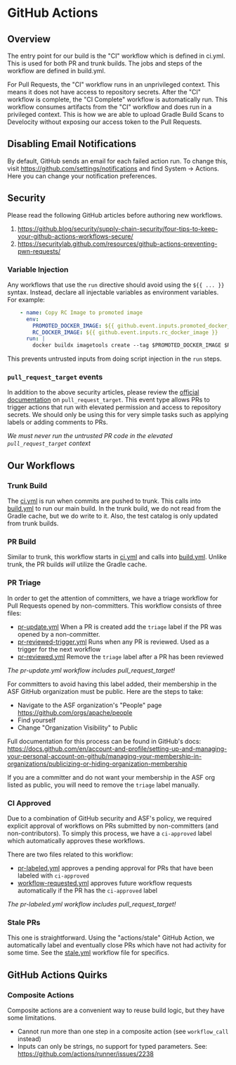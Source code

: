 # GitHub Actions

## Overview

The entry point for our build is the "CI" workflow which is defined in ci.yml.
This is used for both PR and trunk builds. The jobs and steps of the workflow
are defined in build.yml.

For Pull Requests, the "CI" workflow runs in an unprivileged context. This means
it does not have access to repository secrets. After the "CI" workflow is complete, 
the "CI Complete" workflow is automatically run. This workflow consumes artifacts
from the "CI" workflow and does run in a privileged context. This is how we are
able to upload Gradle Build Scans to Develocity without exposing our access
token to the Pull Requests.

## Disabling Email Notifications

By default, GitHub sends an email for each failed action run. To change this,
visit https://github.com/settings/notifications and find System -> Actions.
Here you can change your notification preferences.

## Security

Please read the following GitHub articles before authoring new workflows.

1) https://github.blog/security/supply-chain-security/four-tips-to-keep-your-github-actions-workflows-secure/
2) https://securitylab.github.com/resources/github-actions-preventing-pwn-requests/

### Variable Injection

Any workflows that use the `run` directive should avoid using the `${{ ... }}` syntax.
Instead, declare all injectable variables as environment variables. For example:

```yaml
    - name: Copy RC Image to promoted image
      env:
        PROMOTED_DOCKER_IMAGE: ${{ github.event.inputs.promoted_docker_image }}
        RC_DOCKER_IMAGE: ${{ github.event.inputs.rc_docker_image }}
      run: |
        docker buildx imagetools create --tag $PROMOTED_DOCKER_IMAGE $RC_DOCKER_IMAGE
```

This prevents untrusted inputs from doing script injection in the `run` steps.

### `pull_request_target` events

In addition to the above security articles, please review the [official documentation](https://docs.github.com/en/actions/writing-workflows/choosing-when-your-workflow-runs/events-that-trigger-workflows#pull_request_target)
on `pull_request_target`. This event type allows PRs to trigger actions that run
with elevated permission and access to repository secrets. We should only be 
using this for very simple tasks such as applying labels or adding comments to PRs.

_We must never run the untrusted PR code in the elevated `pull_request_target` context_

## Our Workflows

### Trunk Build

The [ci.yml](ci.yml) is run when commits are pushed to trunk. This calls into [build.yml](build.yml)
to run our main build. In the trunk build, we do not read from the Gradle cache,
but we do write to it. Also, the test catalog is only updated from trunk builds.

### PR Build

Similar to trunk, this workflow starts in [ci.yml](ci.yml) and calls into [build.yml](build.yml).
Unlike trunk, the PR builds _will_ utilize the Gradle cache.

### PR Triage

In order to get the attention of committers, we have a triage workflow for Pull Requests
opened by non-committers. This workflow consists of three files:

* [pr-update.yml](pr-update.yml) When a PR is created add the `triage` label if the PR
  was opened by a non-committer.
* [pr-reviewed-trigger.yml](pr-reviewed-trigger.yml) Runs when any PR is reviewed. 
  Used as a trigger for the next workflow
* [pr-reviewed.yml](pr-reviewed.yml) Remove the `triage` label after a PR has been reviewed

_The pr-update.yml workflow includes pull_request_target!_

For committers to avoid having this label added, their membership in the ASF GitHub
organization must be public. Here are the steps to take:

* Navigate to the ASF organization's "People" page https://github.com/orgs/apache/people
* Find yourself
* Change "Organization Visibility" to Public

Full documentation for this process can be found in GitHub's docs: https://docs.github.com/en/account-and-profile/setting-up-and-managing-your-personal-account-on-github/managing-your-membership-in-organizations/publicizing-or-hiding-organization-membership

If you are a committer and do not want your membership in the ASF org listed as public, 
you will need to remove the `triage` label manually.

### CI Approved

Due to a combination of GitHub security and ASF's policy, we required explicit
approval of workflows on PRs submitted by non-committers (and non-contributors).
To simply this process, we have a `ci-approved` label which automatically approves
these workflows.

There are two files related to this workflow:

* [pr-labeled.yml](pr-labeled.yml) approves a pending approval for PRs that have
been labeled with `ci-approved`
* [workflow-requested.yml](workflow-requested.yml) approves future workflow requests automatically
if the PR has the `ci-approved` label

_The pr-labeled.yml workflow includes pull_request_target!_

### Stale PRs

This one is straightforward. Using the "actions/stale" GitHub Action, we automatically
label and eventually close PRs which have not had activity for some time. See the
[stale.yml](stale.yml) workflow file for specifics.

## GitHub Actions Quirks

### Composite Actions

Composite actions are a convenient way to reuse build logic, but they have
some limitations. 

- Cannot run more than one step in a composite action (see `workflow_call` instead)
- Inputs can only be strings, no support for typed parameters. See: https://github.com/actions/runner/issues/2238